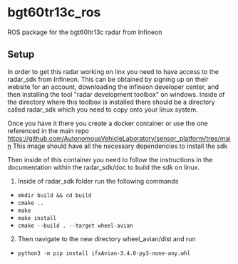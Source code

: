 # bgt60tr13c_ros
ROS package for the bgt60ltr13c radar from Infineon


## Setup
In order to get this radar working on linx you need to have access to the radar_sdk from Infineon.
This can be obtained by signing up on their website for an account, downloading the infineon developer center, and then installing the tool "radar development toolbox" on windows. Inside of the directory where this toolbox is installed there should be a directory called radar_sdk which you need to copy onto your linux system.

Once you have it there you create a docker container or use the one referenced in the main repo https://github.com/AutonomousVehicleLaboratory/sensor_platform/tree/main
This image should have all the necessary dependencies to install the sdk

Then inside of this container you need to follow the instructions in the documentation within the radar_sdk/doc to build the sdk on linux.

1. Inside of radar_sdk folder run the following commands
* `mkdir build && cd build`
* `cmake ..`
* `make`
* `make install`
* `cmake --build . --target wheel-avian`
2. Then navigate to the new directory wheel_avian/dist and run
* `python3 -m pip install ifxAvian-3.4.0-py3-none-any.whl`
